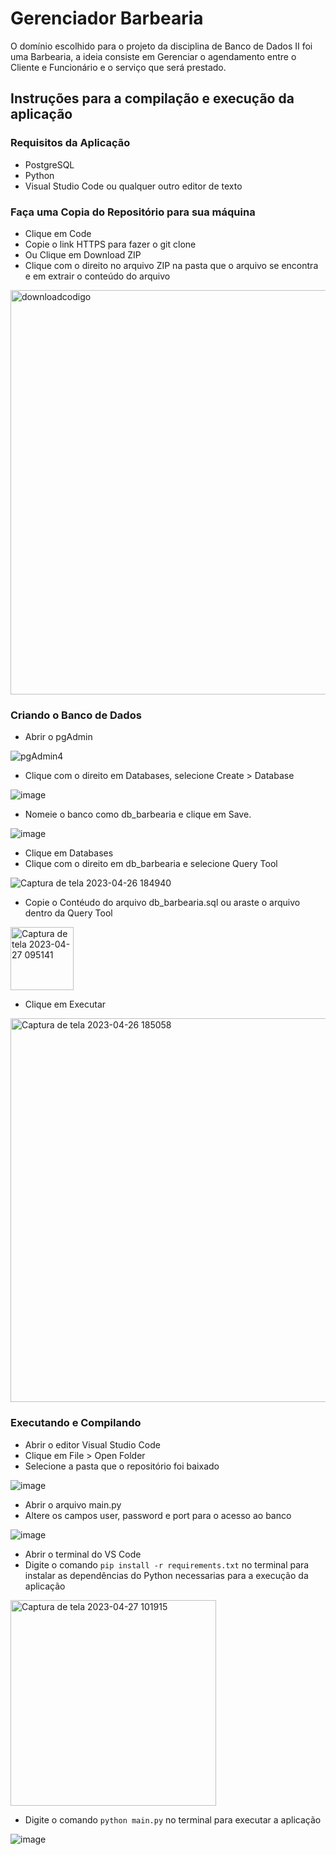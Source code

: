 # Gerenciador Barbearia

O domínio escolhido para o projeto da disciplina de Banco de Dados II foi uma Barbearia, a ideia consiste em Gerenciar o agendamento entre o Cliente e Funcionário e o serviço que será prestado. 

## Instruções para a compilação e execução da aplicação

### Requisitos da Aplicação
 - PostgreSQL
 - Python
 - Visual Studio Code ou qualquer outro editor de texto
 
### Faça uma Copia do Repositório para sua máquina
 - Clique em Code
 - Copie o link HTTPS para fazer o git clone
 - Ou Clique em Download ZIP
 - Clique com o direito no arquivo ZIP na pasta que o arquivo se encontra e em extrair o conteúdo do arquivo
 
<img width="647" alt="downloadcodigo" src="https://user-images.githubusercontent.com/40742096/234862519-9636623a-8f7e-43ad-a2ea-b51270b67b9f.png">
 
### Criando o Banco de Dados
 - Abrir o pgAdmin
  
![pgAdmin4](https://user-images.githubusercontent.com/40742096/234708693-a42f522f-7b08-465e-8a85-72db77a24c84.png)

 - Clique com o direito em Databases, selecione Create > Database

![image](https://user-images.githubusercontent.com/40742096/234709548-f7b55ae7-0d09-421c-96d4-cbd02a5e56f0.png)

 - Nomeie o banco como db_barbearia e clique em Save.

![image](https://user-images.githubusercontent.com/40742096/234709747-0dab4b09-2c35-4146-ac7a-416de6dfbc60.png)

 - Clique em Databases
 - Clique com o direito em db_barbearia e selecione Query Tool
 
 ![Captura de tela 2023-04-26 184940](https://user-images.githubusercontent.com/40742096/234866485-4594de66-46e9-4867-a6f2-d7cf22258c04.png)
 
 - Copie o Contéudo do arquivo db_barbearia.sql ou araste o arquivo dentro da Query Tool
 
 <img width="101" alt="Captura de tela 2023-04-27 095141" src="https://user-images.githubusercontent.com/40742096/234867528-dfd0b4c6-23ac-4585-9079-84a1ccdca151.png">
 
 - Clique em Executar
 
<img width="614" alt="Captura de tela 2023-04-26 185058" src="https://user-images.githubusercontent.com/40742096/234868331-ae2e6ceb-7201-48fe-8b7a-87a101b58c37.png">

### Executando e Compilando

 - Abrir o editor Visual Studio Code
 - Clique em File > Open Folder
 - Selecione a pasta que o repositório foi baixado

 ![image](https://user-images.githubusercontent.com/40742096/234871150-09680baa-2230-43e6-a564-9051bbf617e1.png)
 
 - Abrir o arquivo main.py
 - Altere os campos user, password e port para o acesso ao banco
 
![image](https://user-images.githubusercontent.com/40742096/234873670-ddbc0e68-a9a5-44e0-923c-0b832934b5f8.png)

- Abrir o terminal do VS Code
- Digite o comando `pip install -r requirements.txt` no terminal para instalar as dependências do Python necessarias para a execução da aplicação 

<img width="329" alt="Captura de tela 2023-04-27 101915" src="https://user-images.githubusercontent.com/40742096/234874199-859f3652-04a1-4d55-a60d-a79a280607ea.png">

- Digite o comando `python main.py` no terminal para executar a aplicação

![image](https://user-images.githubusercontent.com/40742096/234876020-611febe0-8430-4e22-99a9-6116a634acf9.png)



